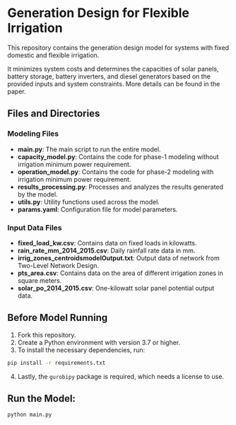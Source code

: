 # Generation Design for Flexible Irrigation

This repository contains the generation design model for systems with fixed domestic and flexible irrigation. 

It minimizes system costs and determines the capacities of solar panels, battery storage, battery inverters, and diesel generators based on the provided inputs and system constraints. More details can be found in the paper.
## Files and Directories

### Modeling Files

- **main.py**: The main script to run the entire model.
- **capacity_model.py**: Contains the code for phase-1 modeling without irrigation minimum power requirement.
- **operation_model.py**: Contains the code for phase-2 modeling with irrigation minimum power requirement.
- **results_processing.py**: Processes and analyzes the results generated by the model.
- **utils.py**: Utility functions used across the model.
- **params.yaml**: Configuration file for model parameters.

### Input Data Files

- **fixed_load_kw.csv**: Contains data on fixed loads in kilowatts.
- **rain_rate_mm_2014_2015.csv**: Daily rainfall rate data in mm. 
- **irrig_zones_centroidsmodelOutput.txt**: Output data of network from Two-Level Network Design.
- **pts_area.csv**: Contains data on the area of different irrigation zones in square meters. 
- **solar_po_2014_2015.csv**: One-kilowatt solar panel potential output data.

## Before Model Running

1. Fork this repository.
2. Create a Python environment with version 3.7 or higher.
3. To install the necessary dependencies, run:
```sh
pip install -r requirements.txt
```
4. Lastly, the `gurobipy` package is required, which needs a license to use.


## Run the Model:
```sh
python main.py
```
